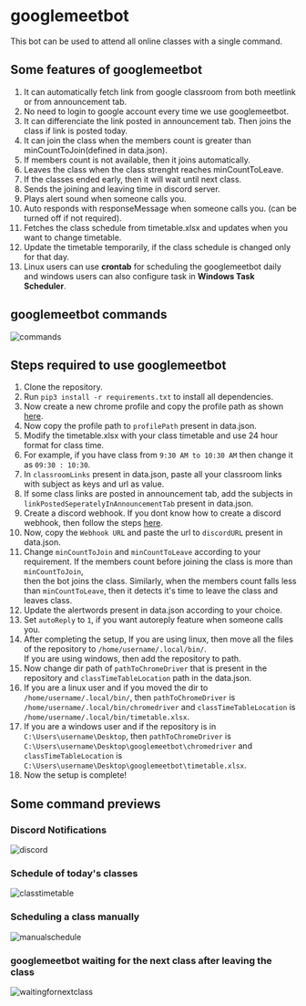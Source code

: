 # googlemeetbot
This bot can be used to attend all online classes with a single command. 

## Some features of googlemeetbot  

1. It can automatically fetch link from google classroom from both meetlink or from announcement tab.
2. No need to login to google account every time we use googlemeetbot.
3. It can differenciate the link posted in announcement tab. Then joins the class if link is posted today. 
4. It can join the class when the members count is greater than minCountToJoin(defined in data.json). 
5. If members count is not available, then it joins automatically.
6. Leaves the class when the class strenght reaches minCountToLeave.
7. If the classes ended early, then it will wait until next class.
8. Sends the joining and leaving time in discord server.
9. Plays alert sound when someone calls you.
10. Auto responds with responseMessage when someone calls you. (can be turned off if not required).
11. Fetches the class schedule from timetable.xlsx and updates when you want to change timetable.
12. Update the timetable temporarily, if the class schedule is changed only for that day.
13. Linux users can use **crontab** for scheduling the googlemeetbot daily and windows users can also configure task in **Windows Task Scheduler**.

## googlemeetbot commands
![commands](https://github.com/koteshrv/googlemeetbot/blob/main/images/3.png)

## Steps required to use googlemeetbot
   
1. Clone the repository.
2. Run `pip3 install -r requirements.txt` to install all dependencies.
3. Now create a new chrome profile and copy the profile path as shown [here](https://stackoverflow.com/questions/52394408/how-to-use-chrome-profile-in-selenium-webdriver-python-3#answer-61336851).
4. Now copy the profile path to `profilePath` present in data.json.
5. Modify the timetable.xlsx with your class timetable and use 24 hour format for class time.
6. For example, if you have class from `9:30 AM to 10:30 AM` then change it as `09:30 : 10:30`. 
7. In `classroomLinks` present in data.json, paste all your classroom links with subject as keys and url as value.
8. If some class links are posted in announcement tab, add the subjects in `linkPostedSeperatelyInAnnouncementTab` present in data.json.
9. Create a discord webhook. If you dont know how to create a discord webhook, then follow the steps [here](https://support.discord.com/hc/en-us/articles/228383668-Intro-to-Webhooks).
10. Now, copy the `Webhook URL` and paste the url to `discordURL` present in data.json.
11. Change `minCountToJoin` and `minCountToLeave` according to your requirement. If the members count before joining the class is more than `minCountToJoin`,  
    then the bot joins the class. Similarly, when the members count falls less than `minCountToLeave`, then it detects it's time to leave the class and leaves 
    class.
12. Update the alertwords present in data.json according to your choice.
13. Set `autoReply` to `1`, if you want autoreply feature when someone calls you.
14. After completing the setup, If you are using linux, then move all the files of the repository to `/home/username/.local/bin/`.  
    If you are using windows, then add the repository to path.
15. Now change dir path of `pathToChromeDriver` that is present in the repository and `classTimeTableLocation` path in the data.json.  
16. If you are a linux user and if you moved the dir to `/home/username/.local/bin/`, then `pathToChromeDriver` is `/home/username/.local/bin/chromedriver` and `classTimeTableLocation` is `/home/username/.local/bin/timetable.xlsx`.  
17. If you are a windows user and if the repository is in `C:\Users\username\Desktop`, then `pathToChromeDriver` is  `C:\Users\username\Desktop\googlemeetbot\chromedriver` and `classTimeTableLocation` is `C:\Users\username\Desktop\googlemeetbot\timetable.xlsx`.  
18. Now the setup is complete!


## Some command previews

### Discord Notifications
![discord](https://github.com/koteshrv/googlemeetbot/blob/main/images/7.png)  

### Schedule of today's classes  
![classtimetable](https://github.com/koteshrv/googlemeetbot/blob/main/images/5.png)  

### Scheduling a class manually
![manualschedule](https://github.com/koteshrv/googlemeetbot/blob/main/images/6.png)  

### googlemeetbot waiting for the next class after leaving the class
![waitingfornextclass](https://github.com/koteshrv/googlemeetbot/blob/main/images/1.png)  



